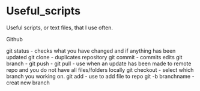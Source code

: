 # Useful_scripts
Useful scripts, or text files, that I use often.

Github

git status - checks what you have changed and if anything has been updated
git clone - duplicates repository
git commit - commits edits
git branch - 
git push - 
git pull - use when an update has been made to remote repo and you do not have all files/folders locally
git checkout - select which branch you working on.
git add - use to add file to repo
git -b branchname - creat new branch

